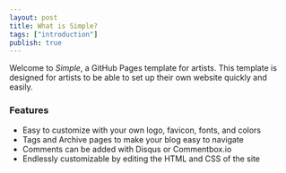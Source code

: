 ```yaml
---
layout: post
title: What is Simple?
tags: ["introduction"]
publish: true
---
```


Welcome to *Simple*, a GitHub Pages template for artists. This template is designed for artists to be able to set up their own website quickly and easily.

### Features

- Easy to customize with your own logo, favicon, fonts, and colors
- Tags and Archive pages to make your blog easy to navigate
- Comments can be added with Disqus or Commentbox.io
- Endlessly customizable by editing the HTML and CSS of the site
